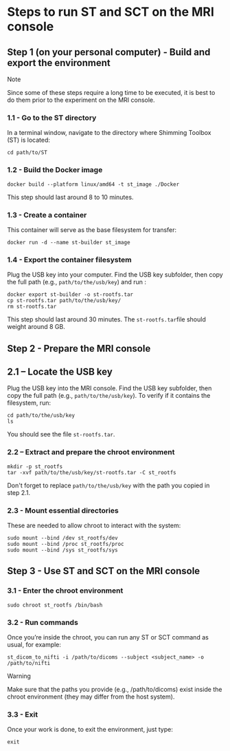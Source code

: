 # Steps to run ST and SCT on the MRI console

## Step 1 (on your personal computer) - Build and export the environment
> [!NOTE]
> Since some of these steps require a long time to be executed, it is best to do them prior to the experiment on the MRI console.

### 1.1 - Go to the ST directory
In a terminal window, navigate to the directory where Shimming Toolbox (ST) is located:
```
cd path/to/ST
```

### 1.2 - Build the Docker image
```
docker build --platform linux/amd64 -t st_image ./Docker 
```
This step should last around 8 to 10 minutes.

### 1.3 - Create a container
This container will serve as the base filesystem for transfer:
```
docker run -d --name st-builder st_image
```

### 1.4 - Export the container filesystem
Plug the USB key into your computer. Find the USB key subfolder, then copy the full path (e.g., `path/to/the/usb/key`) and run :
```
docker export st-builder -o st-rootfs.tar
cp st-rootfs.tar path/to/the/usb/key/
rm st-rootfs.tar
```
This step should last around 30 minutes. The `st-rootfs.tar`file should weight around 8 GB.

## Step 2 - Prepare the MRI console

## 2.1 – Locate the USB key
Plug the USB key into the MRI console. Find the USB key subfolder, then copy the full path (e.g., `path/to/the/usb/key`). To verify if it contains the filesystem, run:
```
cd path/to/the/usb/key
ls
```
You should see the file `st-rootfs.tar`.

### 2.2 – Extract and prepare the chroot environment
```
mkdir -p st_rootfs
tar -xvf path/to/the/usb/key/st-rootfs.tar -C st_rootfs
```
Don't forget to replace `path/to/the/usb/key` with the path you copied in step 2.1.

### 2.3 - Mount essential directories
These are needed to allow chroot to interact with the system:
```
sudo mount --bind /dev st_rootfs/dev
sudo mount --bind /proc st_rootfs/proc
sudo mount --bind /sys st_rootfs/sys
```

## Step 3 - Use ST and SCT on the MRI console

### 3.1 - Enter the chroot environment
```
sudo chroot st_rootfs /bin/bash
```

### 3.2 - Run commands
Once you’re inside the chroot, you can run any ST or SCT command as usual, for example:
```
st_dicom_to_nifti -i /path/to/dicoms --subject <subject_name> -o /path/to/nifti
```
> [!WARNING]
> Make sure that the paths you provide (e.g., /path/to/dicoms) exist inside the chroot environment (they may differ from the host system).

### 3.3 - Exit
Once your work is done, to exit the environment, just type:
```
exit
```
